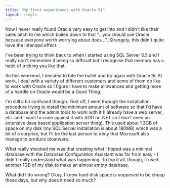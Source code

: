 ```yaml
---
title: "My first experiences with Oracle 9i"
layout: single
---
```

Now I never really found Oracle very easy to get into and I didn't like their sales pitch to me which boiled down to that  "...you should use Oracle because everyone worth worrying about does...". Strangely, this didn't quite have the intended effect.

I've been trying to think back to when I started using SQL Server 6.5 and I really don't remember it being so difficult but I recognise that memory has a habit of tricking you like that.

So this weekend, I decided to bite the bullet and try again with Oracle 9i. At work, I deal with a variety of different customers and some of them do like to work with Oracle so I figure I have to make allowances and getting more of a handle on Oracle would be a Good Thing.

I'm still a bit confused though. First off, I went through the installation procedure trying to install the minimum amount of software so that I'd have a database and the admin tools to work with it (I already have a web server, etc. and I want to code against it with ADO or .NET so I don't need an extensive Java based application server thing). This used about 1.3GB of space on my disk (my SQL Server installation is about 180MB) which was a bit of a surprise, but I'll be the last person to deny that Microsoft also manage to produce bloatware.

What really shocked me was that creating what I hoped was a minimal database with the Database Configuration Assistant was far from easy - I didn't really understand what was happening. To top it all, though, it used another 1GB of my disk to make an almost empty database.

What did I do wrong? Okay, I know hard disk space is supposed to be cheap these days, but why does it need _so_ much?